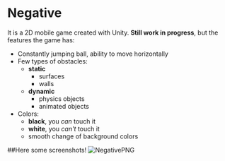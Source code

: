 # Negative

It is a 2D mobile game created with Unity. **Still work in progress**, but the features the game has:
- Constantly jumping ball, ability to move horizontally
- Few types of obstacles:
  - **static**
    - surfaces
    - walls
  - **dynamic**
    - physics objects
    - animated objects
- Colors:
  - **black**, you *can* touch it
  - **white**, you *can't* touch it
  - smooth change of background colors

##Here some screenshots!
![NegativePNG](https://user-images.githubusercontent.com/91936398/213592779-633803f9-0ab4-430a-ac7e-c348c1e58258.png)
